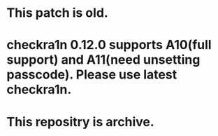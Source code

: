 # This patch is old.

# checkra1n 0.12.0 supports A10(full support) and A11(need unsetting passcode). Please use latest checkra1n.

# This repositry is archive.
